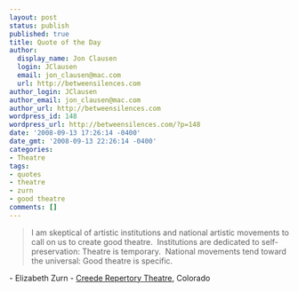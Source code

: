```yaml
---
layout: post
status: publish
published: true
title: Quote of the Day
author:
  display_name: Jon Clausen
  login: JClausen
  email: jon_clausen@mac.com
  url: http://betweensilences.com
author_login: JClausen
author_email: jon_clausen@mac.com
author_url: http://betweensilences.com
wordpress_id: 148
wordpress_url: http://betweensilences.com/?p=148
date: '2008-09-13 17:26:14 -0400'
date_gmt: '2008-09-13 22:26:14 -0400'
categories:
- Theatre
tags:
- quotes
- theatre
- zurn
- good theatre
comments: []
---
```

<blockquote>I am skeptical of artistic institutions and national artistic movements to call on us to create good theatre.  Institutions are dedicated to self-preservation: Theatre is temporary.  National movements tend toward the universal: Good theatre is specific.</p></blockquote>
<p>- Elizabeth Zurn - <a href="http://www.creederep.org/">Creede Repertory Theatre</a>, Colorado</p>
